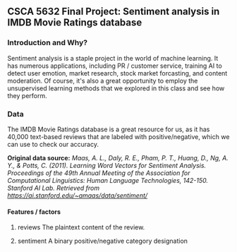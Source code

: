 ## CSCA 5632 Final Project: Sentiment analysis in IMDB Movie Ratings database

### Introduction and Why?
Sentiment analysis is a staple project in the world of machine learning. It has numerous applications, including PR / customer service, training AI to detect user emotion, market research, stock market forcasting, and content moderation.  Of course, it's also a great opportunity to employ the unsupervised learning methods that we explored in this class and see how they perform.

### Data
The IMDB Movie Ratings database is a great resource for us, as it has 40,000 text-based reviews that are labeled with positive/negative, which we can use to check our accuracy.

**Original data source:**
_Maas, A. L., Daly, R. E., Pham, P. T., Huang, D., Ng, A. Y., & Potts, C. (2011). Learning Word Vectors for Sentiment Analysis. Proceedings of the 49th Annual Meeting of the Association for Computational Linguistics: Human Language Technologies, 142-150. Stanford AI Lab. Retrieved from https://ai.stanford.edu/~amaas/data/sentiment/_

#### Features / factors
1. reviews
The plaintext content of the review.

2. sentiment
A binary positive/negative category designation